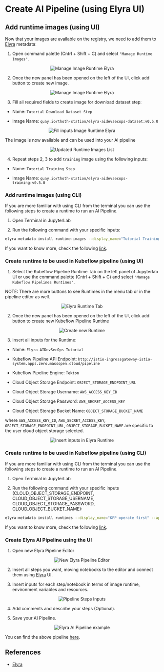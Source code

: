 # Create AI Pipeline (using Elyra UI)

## Add runtime images (using UI)

Now that your images are available on the registry, we need to add them to [Elyra][1] metadata:

1. Open command palette (Cntrl + Shift + C) and select `"Manage Runtime Images"`.

<div style="text-align:center">
<img alt="Manage Image Runtime Elyra" src="https://raw.githubusercontent.com/thoth-station/elyra-aidevsecops-tutorial/master/docs/images/ManageRuntimeImageSettingsCM.png">
</div>

2. Once the new panel has been opened on the left of the UI, click add button to create new image.

<div style="text-align:center">
<img alt="Manage Image Runtime Elyra" src="https://raw.githubusercontent.com/thoth-station/elyra-aidevsecops-tutorial/master/docs/images/AddRuntimeImage.png">
</div>

3. Fill all required fields to create image for download dataset step:

- Name: `Tutorial Download Dataset Step`

- Image Name: `quay.io/thoth-station/elyra-aidevsecops-dataset:v0.5.0`

<div style="text-align:center">
<img alt="Fill inputs Image Runtime Elyra" src="https://raw.githubusercontent.com/thoth-station/elyra-aidevsecops-tutorial/master/docs/images/FillInputsRuntimeImage.png">
</div>

The image is now available and can be used into your AI pipeline

<div style="text-align:center">
<img alt="Updated Runtime Images List" src="https://raw.githubusercontent.com/thoth-station/elyra-aidevsecops-tutorial/master/docs/images/UpdatedRuntimeImageList.png">
</div>

4. Repeat steps 2, 3 to add `training` image using the following inputs:

- Name: `Tutorial Training Step`

- Image Name: `quay.io/thoth-station/elyra-aidevsecops-training:v0.5.0`

### Add runtime images (using CLI)

If you are more familiar with using CLI from the terminal you can use the following steps to create a runtime to run an AI Pipeline.

1. Open Terminal in JupyterLab

2. Run the following command with your specific inputs:

```bash
elyra-metadata install runtime-images --display_name="Tutorial Training Step" --description="Training Step Tutorial" --image_name="quay.io/thoth-station/elyra-aidevsecops-training:v0.5.0"
```

If you want to know more, check the following [link](https://elyra.readthedocs.io/en/v2.0.1/user_guide/runtime-image-conf.html).

### Create runtime to be used in Kubeflow pipeline (using UI)

1. Select the Kubeflow Pipeline Runtime Tab on the left panel of Jupyterlab UI or use the command palette (Cntrl + Shift + C) and select `"Manage Kubeflow Pipelines Runtimes"`.

NOTE: There are more buttons to see Runtimes in the menu tab or in the pipeline editor as well.

<div style="text-align:center">
<img alt="Elyra Runtime Tab" src="https://raw.githubusercontent.com/thoth-station/elyra-aidevsecops-tutorial/master/docs/images/ElyraRuntimeTab.png">
</div>

2. Once the new panel has been opened on the left of the UI, click add button to create new Kubeflow Pipeline Runtime

<div style="text-align:center">
<img alt="Create new Runtime" src="https://raw.githubusercontent.com/thoth-station/elyra-aidevsecops-tutorial/master/docs/images/CreateNewElyraRuntime.png">
</div>

3. Insert all inputs for the Runtime:

- Name: `Elyra AIDevSecOps Tutorial`

- Kubeflow Pipeline API Endpoint: `http://istio-ingressgateway-istio-system.apps.zero.massopen.cloud/pipeline`

- Kubeflow Pipeline Engine: `Tekton`

- Cloud Object Storage Endpoint: `OBJECT_STORAGE_ENDPOINT_URL`

- Cloud Object Storage Username: `AWS_ACCESS_KEY_ID`

- Cloud Object Storage Password: `AWS_SECRET_ACCESS_KEY`

- Cloud Object Storage Bucket Name: `OBJECT_STORAGE_BUCKET_NAME`

where `AWS_ACCESS_KEY_ID`, `AWS_SECRET_ACCESS_KEY`, `OBJECT_STORAGE_ENDPOINT_URL`, `OBJECT_STORAGE_BUCKET_NAME` are specific to the user cloud object storage selected.

<div style="text-align:center">
<img alt="Insert inputs in Elyra Runtime" src="https://raw.githubusercontent.com/thoth-station/elyra-aidevsecops-tutorial/master/docs/images/InsertInputsElyraRuntime.png">
</div>

### Create runtime to be used in Kubeflow pipeline (using CLI)

If you are more familiar with using CLI from the terminal you can use the following steps to create a runtime to run an AI Pipeline.

1. Open Terminal in JupyterLab

2. Run the following command with your specific inputs (CLOUD_OBJECT_STORAGE_ENDPOINT, CLOUD_OBJECT_STORAGE_USERNAME, CLOUD_OBJECT_STORAGE_PASSWORD, CLOUD_OBJECT_BUCKET_NAME):

```bash
elyra-metadata install runtimes --display_name="KFP operate first" --api_endpoint="http://istio-ingressgateway-istio-system.apps.zero.massopen.cloud/pipeline" --engine=Tekton --cos_endpoint=CLOUD_OBJECT_STORAGE_ENDPOINT --cos_username=CLOUD_OBJECT_STORAGE_USERNAME --cos_password=CLOUD_OBJECT_STORAGE_PASSWORD --cos_bucket=CLOUD_OBJECT_BUCKET_NAME
```

If you want to know more, check the following [link](https://elyra.readthedocs.io/en/v2.0.1/user_guide/runtime-conf.html).

### Create Elyra AI Pipeline using the UI

1. Open new Elyra Pipeline Editor

<div style="text-align:center">
<img alt="New Elyra Pipeline Editor" src="https://raw.githubusercontent.com/thoth-station/elyra-aidevsecops-tutorial/master/docs/images/NewElyraPipelineEditor.png">
</div>

2. Insert all steps you want, moving notebooks to the editor and connect them using [Elyra][1] UI.

3. Insert inputs for each step/notebook in terms of image runtime, environment variables and resources.

<div style="text-align:center">
<img alt="Pipeline Steps Inputs" src="https://raw.githubusercontent.com/thoth-station/elyra-aidevsecops-tutorial/master/docs/images/AIPipelineStepInputs.png">
</div>

4. Add comments and describe your steps (Optional).

5. Save your AI Pipeline.

<div style="text-align:center">
<img alt="Elyra AI Pipeline example" src="https://raw.githubusercontent.com/thoth-station/elyra-aidevsecops-tutorial/master/docs/images/AIPipeline.png">
</div>

You can find the above pipeline [here](https://github.com/thoth-station/elyra-aidevsecops-tutorial/blob/master/elyra-aidevsecops-tutorial.pipeline).

## References

* [Elyra][1]

[1]: https://github.com/elyra-ai/elyra
